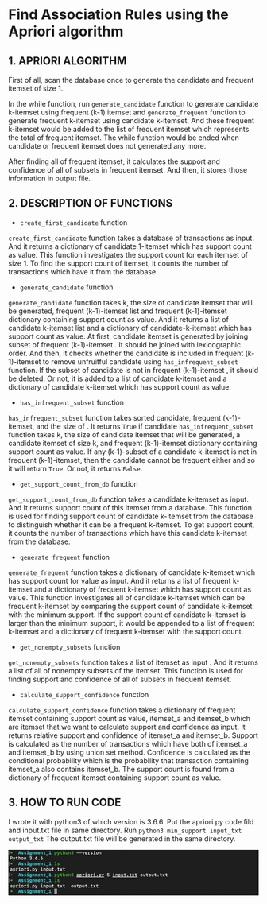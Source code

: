# Find Association Rules using the Apriori algorithm

## 1.	APRIORI ALGORITHM
First of all, scan the database once to generate the candidate and frequent itemset of size 1. 

In the while function, run `generate_candidate` function to generate candidate k-itemset using frequent (k-1) itemset and `generate_frequent` function to generate frequent k-itemset using  candidate k-itemset. And these frequent k-itemset  would be added to the list of frequent itemset which represents the total of frequent itemset. The while function would be ended when candidate or frequent itemset does not generated any more. 

After finding all of frequent itemset, it calculates the support and confidence of all of subsets in frequent itemset. And then, it stores those information in output file. 

## 2.	DESCRIPTION OF FUNCTIONS
-	`create_first_candidate` function

`create_first_candidate` function takes a database of transactions as input. And it returns a dictionary of candidate 1-itemset which has support count as value.
This function investigates the support count for each itemset of size 1. To find the support count of itemset, it counts the number of transactions which have it from the database.

-	`generate_candidate` function

`generate_candidate` function takes k, the size of candidate itemset that will be generated, frequent (k-1)-itemset list and frequent (k-1)-itemset dictionary containing support count as value.  And it returns a list of candidate k-itemset list and a dictionary of candidate-k-itemset which has support count as value.
At first, candidate itemset is generated by joining subset of frequent (k-1)-itemset . It should be joined with lexicographic order. And then, it checks whether the candidate is included in frequent (k-1)-itemset to remove unfruitful candidate using `has_infrequent_subset` function. If the subset of candidate is not in frequent (k-1)-itemset , it should be deleted. Or not, it is added to a list of candidate k-itemset and a dictionary of candidate k-itemset which has support count as value. 

-	`has_infrequent_subset` function

`has_infrequent_subset` function takes sorted candidate, frequent (k-1)-itemset, and the size of  . It returns `True` if candidate 
`has_infrequent_subset` function takes k, the size of candidate itemset that will be generated, a candidate itemset of size k, and frequent (k-1)-itemset dictionary containing support count as value. 
If any (k-1)-subset of a candidate k-itemset is not in frequent (k-1)-itemset, then the candidate cannot be frequent either and so it will return `True`. Or not, it returns `False`.

-	`get_support_count_from_db` function

`get_support_count_from_db` function takes a candidate k-itemset as input. And It returns support count of this itemset from a database.
This function is used for finding support count of candidate k-itemset from the database to distinguish whether it can be a frequent k-itemset. To get support count, it counts the number of transactions which have this candidate k-itemset from the database. 

-	`generate_frequent` function

`generate_frequent` function takes a dictionary of candidate k-itemset which has support count for value as input. And it returns a list of frequent k-itemset and a dictionary of frequent k-itemset which has support count as value. 
This function investigates all of candidate k-itemset which can be frequent k-itemset by comparing the support count of candidate k-itemset with the minimum support. If the support count of candidate k-itemset is larger than the minimum support, it would be appended to a list of frequent k-itemset and a dictionary of frequent k-itemset with the support count. 

-	`get_nonempty_subsets` function

`get_nonempty_subsets` function takes a list of itemset as input . And it returns a list of all of nonempty subsets of the itemset. 
This function is used for finding support and confidence of all of subsets in frequent itemset. 

-	`calculate_support_confidence` function

`calculate_support_confidence` function takes a dictionary of frequent itemset containing support count as value, itemset_a and itemset_b which are itemset that we want to calculate support and confidence as input. It returns relative support and confidence of itemset_a and itemset_b. 
Support is calculated as the number of transactions which have both of itemset_a and itemset_b by using union set method. Confidence is calculated as the conditional probability which is the probability that transaction containing itemset_a  also contains itemset_b. The support count is found from a dictionary of frequent itemset containing support count as value.  

## 3.	HOW TO RUN CODE
I wrote it with python3 of which version is 3.6.6. 
Put the apriori.py code fild and input.txt file in same directory.
Run `python3 min_support input_txt output_txt` 
The output.txt file will be generated in the same directory. 

![ex_screenshot](./1_howtoruncode.png)

 


